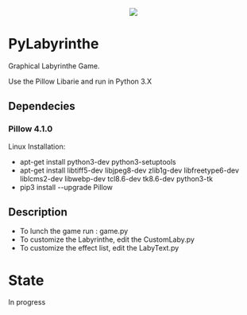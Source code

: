 <p align="center">
	<img src="https://github.com/yoann-darche/PyLabyrinthe/doc/screenshoot/PyLabyrintheV060.png"/>
</p>

# PyLabyrinthe
Graphical Labyrinthe Game.


Use the Pillow Libarie and run in Python 3.X

## Dependecies

### Pillow 4.1.0
Linux Installation:
* apt-get install python3-dev python3-setuptools
* apt-get install libtiff5-dev libjpeg8-dev zlib1g-dev libfreetype6-dev liblcms2-dev libwebp-dev tcl8.6-dev tk8.6-dev python3-tk
* pip3 install --upgrade Pillow

## Description
* To lunch the game run : game.py
* To customize the Labyrinthe, edit the CustomLaby.py
* To customize the effect list, edit the LabyText.py

# State
In progress
